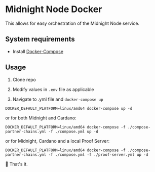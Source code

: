 # Midnight Node Docker

This allows for easy orchestration of the Midnight Node service.

## System requirements

- Install [Docker-Compose](https://docs.docker.com/compose/install/)

## Usage

1. Clone repo

3. Modify values in `.env` file as applicable 

2. Navigate to .yml file and `docker-compose up`

```shell
DOCKER_DEFAULT_PLATFORM=linux/amd64 docker-compose up -d
```

or for both Midnight and Cardano:

```shell
DOCKER_DEFAULT_PLATFORM=linux/amd64 docker-compose -f ./compose-partner-chains.yml -f ./compose.yml up -d
```

or for Midnight, Cardano and a local Proof Server:

```shell
DOCKER_DEFAULT_PLATFORM=linux/amd64 docker-compose -f ./compose-partner-chains.yml -f ./compose.yml -f ./proof-server.yml up -d
```

🚀 That's it.
